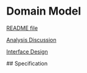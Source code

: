 # Domain Model

[README file](../README.md)

[Analysis Discussion](./analysis.md)

[Interface Design](./interface.md)

## Specification
